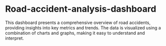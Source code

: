 # Road-accident-analysis-dashboard
This dashboard presents a comprehensive overview of road accidents, providing insights into key metrics and trends. The data is visualized using a combination of charts and graphs, making it easy to understand and interpret.
